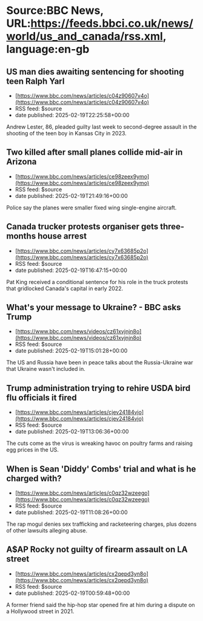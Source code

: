# Source:BBC News, URL:https://feeds.bbci.co.uk/news/world/us_and_canada/rss.xml, language:en-gb

## US man dies awaiting sentencing for shooting teen Ralph Yarl
 - [https://www.bbc.com/news/articles/c04z90607v4o](https://www.bbc.com/news/articles/c04z90607v4o)
 - RSS feed: $source
 - date published: 2025-02-19T22:25:58+00:00

Andrew Lester, 86, pleaded guilty last week to second-degree assault in the shooting of the teen boy in Kansas City in 2023.

## Two killed after small planes collide mid-air in Arizona
 - [https://www.bbc.com/news/articles/ce98zeex9ymo](https://www.bbc.com/news/articles/ce98zeex9ymo)
 - RSS feed: $source
 - date published: 2025-02-19T21:49:16+00:00

Police say the planes were smaller fixed wing single-engine aircraft.

## Canada trucker protests organiser gets three-months house arrest
 - [https://www.bbc.com/news/articles/cy7x63685p2o](https://www.bbc.com/news/articles/cy7x63685p2o)
 - RSS feed: $source
 - date published: 2025-02-19T16:47:15+00:00

Pat King received a conditional sentence for his role in the truck protests that gridlocked Canada's capital in early 2022.

## What's your message to Ukraine? - BBC asks Trump
 - [https://www.bbc.com/news/videos/cz61xvjnjn8o](https://www.bbc.com/news/videos/cz61xvjnjn8o)
 - RSS feed: $source
 - date published: 2025-02-19T15:01:28+00:00

The US and Russia have been in peace talks about the Russia-Ukraine war that Ukraine wasn't included in.

## Trump administration trying to rehire  USDA bird flu officials it fired
 - [https://www.bbc.com/news/articles/cjev24184vjo](https://www.bbc.com/news/articles/cjev24184vjo)
 - RSS feed: $source
 - date published: 2025-02-19T13:06:36+00:00

The cuts come as the virus is wreaking havoc on poultry farms and raising egg prices in the US.

## When is Sean 'Diddy' Combs' trial and what is he charged with?
 - [https://www.bbc.com/news/articles/c0qz32wzeego](https://www.bbc.com/news/articles/c0qz32wzeego)
 - RSS feed: $source
 - date published: 2025-02-19T11:08:26+00:00

The rap mogul denies sex trafficking and racketeering charges, plus dozens of other lawsuits alleging abuse.

## A$AP Rocky not guilty of firearm assault on LA street
 - [https://www.bbc.com/news/articles/cx2qepd3yn8o](https://www.bbc.com/news/articles/cx2qepd3yn8o)
 - RSS feed: $source
 - date published: 2025-02-19T00:59:48+00:00

A former friend said the hip-hop star opened fire at him during a dispute on a Hollywood street in 2021.

